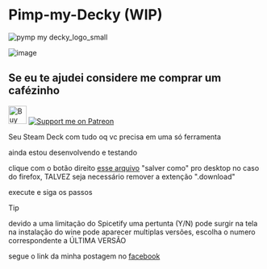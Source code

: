# Pimp-my-Decky (WIP)
![pymp my decky_logo_small](https://github.com/user-attachments/assets/c3373abb-b6ee-4f97-ab01-b8f4c1307e22)

![image](https://github.com/user-attachments/assets/25df8358-b1d6-4bd9-8f24-778ff274236b)

## Se eu te ajudei considere me comprar um cafézinho
<a href='https://ko-fi.com/J3J4Y2DQ4' target='_blank'><img height='36' style='border:0px;height:36px;' src='https://storage.ko-fi.com/cdn/kofi2.png?v=3' border='0' alt='Buy Me a Coffee at ko-fi.com' /></a> [![Support me on Patreon](https://img.shields.io/endpoint.svg?url=https%3A%2F%2Fshieldsio-patreon.vercel.app%2Fapi%3Fusername%3Dllbranco%26type%3Dpatrons&style=flat-square)](https://patreon.com/llbranco)

Seu Steam Deck com tudo oq vc precisa em uma só ferramenta

ainda estou desenvolvendo e testando

clique com o botão direito [esse arquivo](https://raw.githubusercontent.com/llbranco/Pimp-my-Decky/refs/heads/main/pimp_my_decky_install.desktop) "salver como" pro desktop
no caso do firefox, TALVEZ seja necessário remover a extenção ".download"

execute e siga os passos

> [!TIP]
> devido a uma limitação do Spicetify uma pertunta (Y/N) pode surgir na tela
> na instalação do wine pode aparecer multiplas versões, escolha o numero correspondente a ÚLTIMA VERSÃO

segue o link da minha postagem no [facebook](https://www.facebook.com/groups/valvesteamdeckbrasil/posts/9207210829344998)
